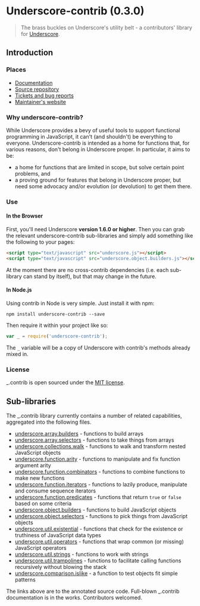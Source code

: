 # Underscore-contrib (0.3.0)

> The brass buckles on Underscore's utility belt - a contributors' library for [Underscore](http://underscorejs.org/).

## Introduction

### Places

  * [Documentation](http://documentcloud.github.io/underscore-contrib/)
  * [Source repository](https://github.com/documentcloud/underscore-contrib)
  * [Tickets and bug reports](https://github.com/documentcloud/underscore-contrib/issues?state=open)
  * [Maintainer's website](http://www.fogus.me)

### Why underscore-contrib?

While Underscore provides a bevy of useful tools to support functional programming in JavaScript, it can't
(and shouldn't) be everything to everyone. Underscore-contrib is intended as a home for functions that, for
various reasons, don't belong in Underscore proper. In particular, it aims to be:

  * a home for functions that are limited in scope, but solve certain point problems, and
  * a proving ground for features that belong in Underscore proper, but need some advocacy and/or evolution
(or devolution) to get them there.

### Use

#### In the Browser

First, you'll need Underscore **version 1.6.0 or higher**. Then you can grab the relevant underscore-contrib sub-libraries and simply add something like
the following to your pages:

```html
<script type="text/javascript" src="underscore.js"></script>
<script type="text/javascript" src="underscore.object.builders.js"></script>
```

At the moment there are no cross-contrib dependencies (i.e. each sub-library
can stand by itself), but that may change in the future.

#### In Node.js

Using contrib in Node is very simple. Just install it with npm:

```
npm install underscore-contrib --save
```

Then require it within your project like so:

```javascript
var _ = require('underscore-contrib');
```

The `_` variable will be a copy of Underscore with contrib's methods already
mixed in.

### License

_.contrib is open sourced under the [MIT license](https://github.com/documentcloud/underscore-contrib/blob/master/LICENSE).

## Sub-libraries

The _.contrib library currently contains a number of related capabilities, aggregated into the following files.

  - [underscore.array.builders](#array.builders) - functions to build arrays
  - [underscore.array.selectors](#array.selectors) - functions to take things from arrays
  - [underscore.collections.walk](#collections.walk) - functions to walk and transform nested JavaScript objects
  - [underscore.function.arity](#function.arity) - functions to manipulate and fix function argument arity
  - [underscore.function.combinators](#function.combinators) - functions to combine functions to make new functions
  - [underscore.function.iterators](#function.iterators) - functions to lazily produce, manipulate and consume sequence iterators
  - [underscore.function.predicates](#function.predicates) - functions that return `true` or `false` based on some criteria
  - [underscore.object.builders](#object.builders) - functions to build JavaScript objects
  - [underscore.object.selectors](#object.selectors) - functions to pick things from JavaScript objects
  - [underscore.util.existential](#util.existential) - functions that check for the existence or truthiness of JavaScript data types
  - [underscore.util.operators](#util.operators) - functions that wrap common (or missing) JavaScript operators
  - [underscore.util.strings](#util.strings) - functions to work with strings
  - [underscore.util.trampolines](#util.trampolines) - functions to facilitate calling functions recursively without blowing the stack
  - [underscore.comparison.islike](#comparison.islike) - a function to test objects fit simple patterns

The links above are to the annotated source code.  Full-blown _.contrib documentation is in the works.  Contributors welcomed.

